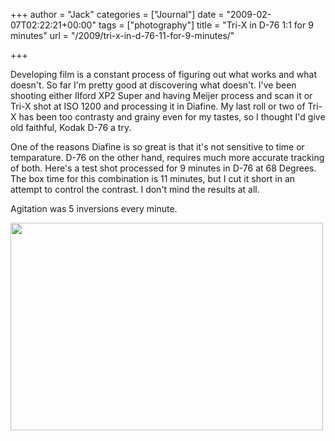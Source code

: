 +++
author = "Jack"
categories = ["Journal"]
date = "2009-02-07T02:22:21+00:00"
tags = ["photography"]
title = "Tri-X in D-76 1:1 for 9 minutes"
url = "/2009/tri-x-in-d-76-11-for-9-minutes/"

+++

Developing film is a constant process of figuring out what works and what doesn't. So far I'm pretty good at discovering what doesn't. I've been shooting either Ilford XP2 Super and having Meijer process and scan it or Tri-X shot at ISO 1200 and processing it in Diafine. My last roll or two of Tri-X has been too contrasty and grainy even for my tastes, so I thought I'd give old faithful, Kodak D-76 a try.

One of the reasons Diafine is so great is that it's not sensitive to time or temparature. D-76 on the other hand, requires much more accurate tracking of both. Here's a test shot processed for 9 minutes in D-76 at 68 Degrees. The box time for this combination is 11 minutes, but I cut it short in an attempt to control the contrast. I don't mind the results at all.

Agitation was 5 inversions every minute. 

<img src="https://posterous.com/getfile/files.posterous.com/jackbaty/phHRqaR5gDzH3zKeg4USRnU0L2OaR4XTQ1lW4aL1gxOFMcysDCnVINA9s5F5/3258693751_e43bd8c772.jpg" width="500" height="332" />